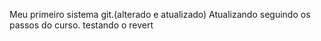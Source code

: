 Meu primeiro sistema git.(alterado e atualizado)
Atualizando seguindo os passos do curso.
testando o revert

